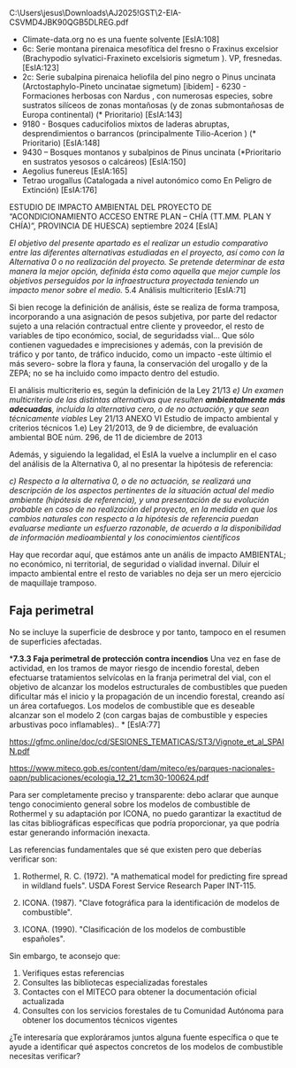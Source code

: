 C:\Users\jesus\Downloads\AJ2025\!GST\2-EIA-CSVMD4JBK90QGB5DLREG.pdf
- Climate-data.org no es una fuente solvente [EsIA:108]
- 6c: Serie montana pirenaica mesofítica del fresno o Fraxinus excelsior (Brachypodio sylvatici-Fraxineto excelsioris sigmetum ). VP, fresnedas.  [EsIA:123]
- 2c: Serie subalpina pirenaica heliofila del pino negro o Pinus uncinata (Arctostaphylo-Pineto uncinatae sigmetum) [ibidem] - 6230 - Formaciones herbosas con Nardus , con numerosas especies, sobre sustratos silíceos de zonas montañosas (y de zonas submontañosas de Europa continental) (* Prioritario) [EsIA:143]
- 9180 - Bosques caducifolios mixtos de laderas abruptas, desprendimientos o barrancos (principalmente Tilio-Acerion ) (* Prioritario) [EsIA:148]
- 9430 – Bosques montanos y subalpinos de Pinus uncinata (*Prioritario en sustratos yesosos o calcáreos) [EsIA:150]
- Aegolius funereus [EsIA:165]
- Tetrao urogallus (Catalogada a nivel autonómico como En Peligro de Extinción) [EsIA:176]

ESTUDIO DE IMPACTO AMBIENTAL DEL PROYECTO DE “ACONDICIONAMIENTO ACCESO ENTRE PLAN – CHÍA (TT.MM. PLAN Y CHÍA)”, PROVINCIA DE HUESCA) septiembre 2024 [EsIA]

*El objetivo del presente apartado es el realizar un estudio comparativo entre las diferentes alternativas estudiadas en el proyecto, así como con la Alternativa 0 o no realización del proyecto. Se pretende determinar de esta manera la mejor opción, definida ésta como aquella que mejor cumple los objetivos perseguidos por la infraestructura proyectada teniendo un impacto menor sobre el medio.* 5.4 Análisis multicriterio [EsIA:71]

Si bien recoge la definición de análisis, éste se realiza de forma tramposa, incorporando a una asignación de pesos subjetiva, por parte del redactor sujeto a una relación contractual entre cliente y proveedor, el resto de variables de tipo económico, social, de seguridadss vial... Que sólo contienen vaguedades e imprecisiones y además, con la previsión de tráfico y por tanto, de tráfico inducido, como un impacto -este últimio el más severo- sobre la flora y fauna, la conservación del urogallo y de la ZEPA; no se ha incluido como impacto dentro del estudio. 

El análisis multicriterio es, según la definición de la Ley 21/13 *e) Un examen multicriterio de las distintas alternativas que resulten **ambientalmente más adecuadas**, incluida la alternativa cero, o de no actuación, y que sean técnicamente viables* <ref>Ley 21/13 ANEXO VI Estudio de impacto ambiental y criterios técnicos 1.e) Ley 21/2013, de 9 de diciembre, de evaluación ambiental BOE núm. 296, de 11 de diciembre de 2013</ref>

Además, y siguiendo la legalidad, el EsIA la vuelve a inclumplir en el caso del análisis de la Alternativa 0, al no presentar la hipótesis de referencia:


*c) Respecto a la alternativa 0, o de no actuación, se realizará una descripción de los aspectos pertinentes de la situación actual del medio ambiente (hipótesis de referencia), y una presentación de su evolución probable en caso de no realización del proyecto, en la medida en que los cambios naturales con respecto a la hipótesis de referencia puedan evaluarse mediante un esfuerzo razonable, de acuerdo a la disponibilidad de información medioambiental y los conocimientos científicos*

Hay que recordar aquí, que estámos ante un anális de impacto AMBIENTAL; no económico, ni territorial, de seguridad o vialidad invernal. Diluir el impacto ambiental entre el resto de variables no deja ser un mero ejercicio de maquillaje tramposo.

## Faja perimetral
No se incluye la superficie de desbroce y por tanto, tampoco en el resumen de superficies afectadas.

***7.3.3 Faja perimetral de protección contra incendios** Una vez en fase de actividad, en los tramos de mayor riesgo de incendio forestal, deben efectuarse tratamientos selvícolas en la franja perimetral del vial, con el objetivo de alcanzar los modelos estructurales de combustibles que pueden dificultar más el inicio y la propagación de un incendio forestal, creando así un área cortafuegos. Los modelos de combustible que es deseable alcanzar son el modelo 2 (con cargas bajas de combustible y especies arbustivas poco inflamables).. *
[EsIA:77]

https://gfmc.online/doc/cd/SESIONES_TEMATICAS/ST3/Vignote_et_al_SPAIN.pdf 

https://www.miteco.gob.es/content/dam/miteco/es/parques-nacionales-oapn/publicaciones/ecologia_12_21_tcm30-100624.pdf

Para ser completamente preciso y transparente: debo aclarar que aunque tengo conocimiento general sobre los modelos de combustible de Rothermel y su adaptación por ICONA, no puedo garantizar la exactitud de las citas bibliográficas específicas que podría proporcionar, ya que podría estar generando información inexacta.

Las referencias fundamentales que sé que existen pero que deberías verificar son:

1. Rothermel, R. C. (1972). "A mathematical model for predicting fire spread in wildland fuels". USDA Forest Service Research Paper INT-115.

2. ICONA. (1987). "Clave fotográfica para la identificación de modelos de combustible".

3. ICONA. (1990). "Clasificación de los modelos de combustible españoles".

Sin embargo, te aconsejo que:
1. Verifiques estas referencias
2. Consultes las bibliotecas especializadas forestales
3. Contactes con el MITECO para obtener la documentación oficial actualizada
4. Consultes con los servicios forestales de tu Comunidad Autónoma para obtener los documentos técnicos vigentes

¿Te interesaría que exploráramos juntos alguna fuente específica o que te ayude a identificar qué aspectos concretos de los modelos de combustible necesitas verificar?

